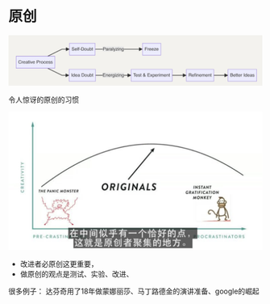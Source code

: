 

# 原创

![image-20250128070448170](assets/image-20250128070448170.png)



令人惊讶的原创的习惯

![image-20250128080516557](assets/image-20250128080516557.png)



* 改进者必原创这更重要，
* 做原创的观点是测试、实验、改进、



很多例子： 达芬奇用了18年做蒙娜丽莎、马丁路德金的演讲准备、google的崛起